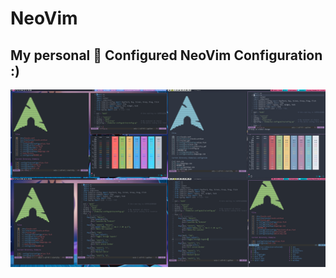 
# NeoVim

## My personal  Configured NeoVim Configuration :)

![xmonad_dracula_edition](.screenshots/My_POST.png)

